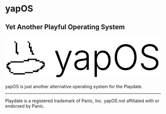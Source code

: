 # yapOS

## Yet Another Playful Operating System

![yapOS Logo (macOS, more like yapOS)](yapOS.png)

yapOS is just another alternative operating system for the Playdate.

---

Playdate is a registered trademark of Panic, Inc. yapOS not affiliated with or endorsed by Panic.
